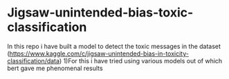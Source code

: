 # Jigsaw-unintended-bias-toxic-classification
In this repo i have built a model to detect the toxic messages in the dataset (https://www.kaggle.com/c/jigsaw-unintended-bias-in-toxicity-classification/data)
1)For this i have tried using various models out of which bert gave me phenomenal results
